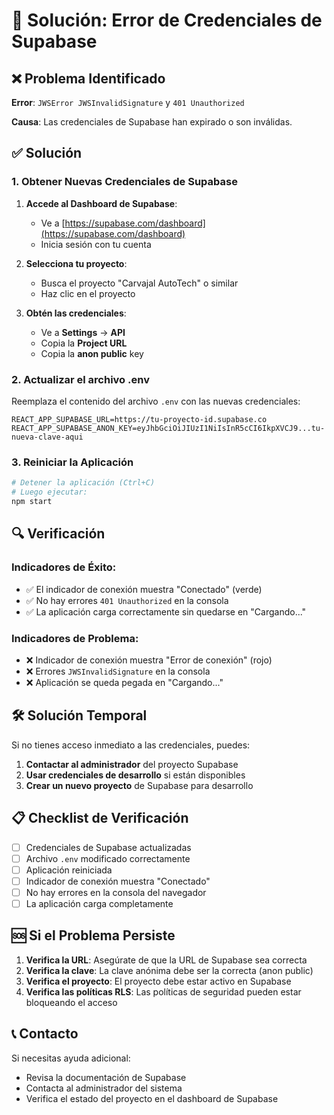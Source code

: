 # 🔑 Solución: Error de Credenciales de Supabase

## ❌ Problema Identificado

**Error**: `JWSError JWSInvalidSignature` y `401 Unauthorized`

**Causa**: Las credenciales de Supabase han expirado o son inválidas.

## ✅ Solución

### **1. Obtener Nuevas Credenciales de Supabase**

1. **Accede al Dashboard de Supabase**:
   - Ve a [https://supabase.com/dashboard](https://supabase.com/dashboard)
   - Inicia sesión con tu cuenta

2. **Selecciona tu proyecto**:
   - Busca el proyecto "Carvajal AutoTech" o similar
   - Haz clic en el proyecto

3. **Obtén las credenciales**:
   - Ve a **Settings** → **API**
   - Copia la **Project URL**
   - Copia la **anon public** key

### **2. Actualizar el archivo .env**

Reemplaza el contenido del archivo `.env` con las nuevas credenciales:

```env
REACT_APP_SUPABASE_URL=https://tu-proyecto-id.supabase.co
REACT_APP_SUPABASE_ANON_KEY=eyJhbGciOiJIUzI1NiIsInR5cCI6IkpXVCJ9...tu-nueva-clave-aqui
```

### **3. Reiniciar la Aplicación**

```bash
# Detener la aplicación (Ctrl+C)
# Luego ejecutar:
npm start
```

## 🔍 Verificación

### **Indicadores de Éxito**:
- ✅ El indicador de conexión muestra "Conectado" (verde)
- ✅ No hay errores `401 Unauthorized` en la consola
- ✅ La aplicación carga correctamente sin quedarse en "Cargando..."

### **Indicadores de Problema**:
- ❌ Indicador de conexión muestra "Error de conexión" (rojo)
- ❌ Errores `JWSInvalidSignature` en la consola
- ❌ Aplicación se queda pegada en "Cargando..."

## 🛠️ Solución Temporal

Si no tienes acceso inmediato a las credenciales, puedes:

1. **Contactar al administrador** del proyecto Supabase
2. **Usar credenciales de desarrollo** si están disponibles
3. **Crear un nuevo proyecto** de Supabase para desarrollo

## 📋 Checklist de Verificación

- [ ] Credenciales de Supabase actualizadas
- [ ] Archivo `.env` modificado correctamente
- [ ] Aplicación reiniciada
- [ ] Indicador de conexión muestra "Conectado"
- [ ] No hay errores en la consola del navegador
- [ ] La aplicación carga completamente

## 🆘 Si el Problema Persiste

1. **Verifica la URL**: Asegúrate de que la URL de Supabase sea correcta
2. **Verifica la clave**: La clave anónima debe ser la correcta (anon public)
3. **Verifica el proyecto**: El proyecto debe estar activo en Supabase
4. **Verifica las políticas RLS**: Las políticas de seguridad pueden estar bloqueando el acceso

## 📞 Contacto

Si necesitas ayuda adicional:
- Revisa la documentación de Supabase
- Contacta al administrador del sistema
- Verifica el estado del proyecto en el dashboard de Supabase
